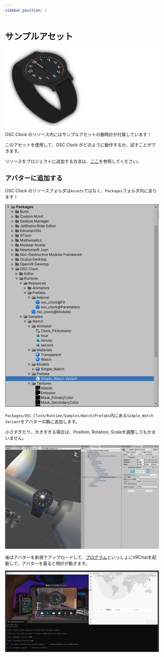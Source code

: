 ```yaml
---
sidebar_position: 2
---
```


# サンプルアセット

![Alt text](../../static/img/watch.png)

OSC Clock のリソース内にはサンプルアセットの腕時計が付属しています！

このアセットを使用して、OSC Clock がどのように動作するか、試すことができます。

リソースをプロジェクトに追加する方法は、[ここ](/docs/welcome#リソースをインストールする)を参照してください。

## アバターに追加する

OSC Clock のリソースフォルダは`Assets`ではなく、`Packages`フォルダ内にあります！

![Alt text](../../static/img/prefab_location.png)

`Packages/OSC_Clock/Runtime/Samples/Watch/Prefabs`内にある`Simple_Watch Variant`をアバターの腕に追加します。

小さすぎたり、大きすぎる場合は、Position, Rotation, Scaleを調整してもかまいません。

![Alt text](../../static/img/attach_to_wrist.png)

後はアバターを新規でアップロードして、[プログラム](/docs/welcome#プログラムをダウンロードする)といっしょにVRChatを起動して、アバターを着ると時計が動きます。

![Alt text](../../static/img/ingame.png)